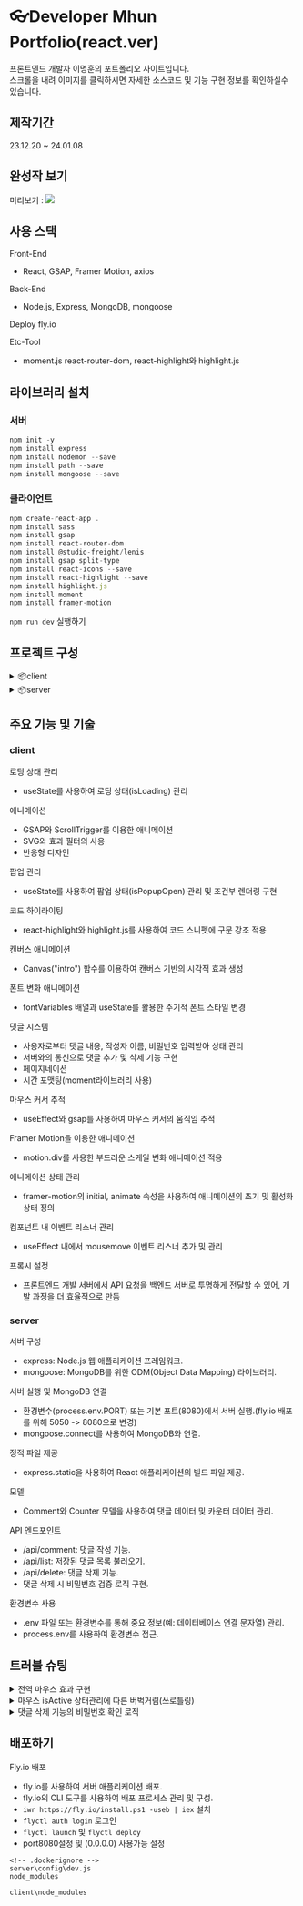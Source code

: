 # 👓Developer Mhun Portfolio(react.ver)

프론트엔드 개발자 이명훈의 포트폴리오 사이트입니다.  
스크롤을 내려 이미지를 클릭하시면 자세한 소스코드 및 기능 구현 정보를 확인하실수 있습니다.

## 제작기간

23.12.20 ~ 24.01.08

## 완성작 보기

미리보기 :
<img src="https://github.com/audgns722/react_portfolio2023/blob/main/reactportfolio.png?raw=true" />

## 사용 스택

Front-End

- React, GSAP, Framer Motion, axios

Back-End

- Node.js, Express, MongoDB, mongoose

Deploy
fly.io

Etc-Tool

- moment.js react-router-dom, react-highlight와 highlight.js

## 라이브러리 설치

### 서버

```javascript
npm init -y
npm install express
npm install nodemon --save
npm install path --save
npm install mongoose --save
```

### 클라이언트

```javascript
npm create-react-app .
npm install sass
npm install gsap
npm install react-router-dom
npm install @studio-freight/lenis
npm install gsap split-type
npm install react-icons --save
npm install react-highlight --save
npm install highlight.js
npm install moment
npm install framer-motion
```

`npm run dev` 실행하기

## 프로젝트 구성

<details>
<summary>📦client</summary>

```
┣ 📂public
┃ ┣ 📜favicon.svg
┃ ┗ 📜index.html
┣ 📂src
┃ ┣ 📂assets
┃ ┃ ┣ 📂css
┃ ┃ ┃ ┣ 📂popup
┃ ┃ ┃ ┣ 📂section
┃ ┃ ┃ ┣ 📂setting
┃ ┃ ┃ ┗ 📜style.css
┃ ┃ ┣ 📂fonts
┃ ┃ ┗ 📂img
┃ ┣ 📂components
┃ ┃ ┣ 📂layout
┃ ┃ ┣ 📂popup
┃ ┃ ┣ 📂sections
┃ ┃ ┗ 📂utils
┃ ┣ 📂pages
┃ ┣ 📂utils
┃ ┣ 📜App.js
┃ ┣ 📜index.js
┃ ┗ 📜setupProxy.js
┣ 📜.gitignore
┣ 📜package-lock.json
┗ 📜package.json
```

</details>

<details>
<summary>📦server</summary>

```
📦App
┣ 📂server
┃ ┣ 📂config
┃ ┃ ┣ 📜dev.js
┃ ┃ ┣ 📜key.js
┃ ┃ ┗ 📜production.js
┃ ┣ 📂model
┃ ┃ ┣ 📜Comment.js
┃ ┃ ┗ 📜Counter.js
┃ ┗ 📜.gitignore
┣ 📜.dockerignore
┣ 📜Dockerfile
┣ 📜fly.toml
┣ 📜index.js
┣ 📜package-lock.json
┣ 📜package.json
┗ 📜Procfile
```

</details>

## 주요 기능 및 기술

### client

로딩 상태 관리

- useState를 사용하여 로딩 상태(isLoading) 관리

애니메이션

- GSAP와 ScrollTrigger를 이용한 애니메이션
- SVG와 효과 필터의 사용
- 반응형 디자인

팝업 관리

- useState를 사용하여 팝업 상태(isPopupOpen) 관리 및 조건부 렌더링 구현

코드 하이라이팅

- react-highlight와 highlight.js를 사용하여 코드 스니펫에 구문 강조 적용

캔버스 애니메이션

- Canvas("intro") 함수를 이용하여 캔버스 기반의 시각적 효과 생성

폰트 변화 애니메이션

- fontVariables 배열과 useState를 활용한 주기적 폰트 스타일 변경

댓글 시스템

- 사용자로부터 댓글 내용, 작성자 이름, 비밀번호 입력받아 상태 관리
- 서버와의 통신으로 댓글 추가 및 삭제 기능 구현
- 페이지네이션
- 시간 포맷팅(moment라이브러리 사용)

마우스 커서 추적

- useEffect와 gsap를 사용하여 마우스 커서의 움직임 추적

Framer Motion을 이용한 애니메이션

- motion.div를 사용한 부드러운 스케일 변화 애니메이션 적용

애니메이션 상태 관리

- framer-motion의 initial, animate 속성을 사용하여 애니메이션의 초기 및 활성화 상태 정의

컴포넌트 내 이벤트 리스너 관리

- useEffect 내에서 mousemove 이벤트 리스너 추가 및 관리

프록시 설정

- 프론트엔드 개발 서버에서 API 요청을 백엔드 서버로 투명하게 전달할 수 있어, 개발 과정을 더 효율적으로 만듬

### server

서버 구성

- express: Node.js 웹 애플리케이션 프레임워크.
- mongoose: MongoDB를 위한 ODM(Object Data Mapping) 라이브러리.

서버 실행 및 MongoDB 연결

- 환경변수(process.env.PORT) 또는 기본 포트(8080)에서 서버 실행.(fly.io 배포를 위해 5050 -> 8080으로 변경)
- mongoose.connect를 사용하여 MongoDB와 연결.

정적 파일 제공

- express.static을 사용하여 React 애플리케이션의 빌드 파일 제공.

모델

- Comment와 Counter 모델을 사용하여 댓글 데이터 및 카운터 데이터 관리.

API 엔드포인트

- /api/comment: 댓글 작성 기능.
- /api/list: 저장된 댓글 목록 불러오기.
- /api/delete: 댓글 삭제 기능.
- 댓글 삭제 시 비밀번호 검증 로직 구현.

환경변수 사용

- .env 파일 또는 환경변수를 통해 중요 정보(예: 데이터베이스 연결 문자열) 관리.
- process.env를 사용하여 환경변수 접근.

## 트러블 슈팅

<details>
<summary>전역 마우스 효과 구현</summary>

```
목표: 여러 섹션(Section2, Section3, Section4, Section5, Section6, Section7)에 걸쳐 하나의 마우스 효과(Mouse 컴포넌트)를 전역적으로 사용하려는 시도.

문제: 전역적으로 사용되는 Mouse 컴포넌트에서 해당 영역의 전체 높이값을 정확하게 계산하는 데 실패. Mouse 컴포넌트가 각 섹션의 특정 요소에 대한 상대적 위치를 파악하는 데 필요한 중요한 정보임.

시도: Mouse 컴포넌트를 각 섹션 컴포넌트 내부에 개별적으로 배치하여 효과를 구현.

문제점: 이 방법은 페이지의 여러 부분에서 중복된 마우스 효과를 생성하고, 각각의 Mouse 컴포넌트가 독립적으로 작동하여 전역적인 효과를 제공하지 못함.

구현: Mouse 컴포넌트를 Home 컴포넌트에 한 번만 구현하고, isActive 상태를 통해 전역적으로 효과를 관리.

도전과제: imgRef를 사용하여 각 섹션의 특정 요소에 대한 마우스 효과를 관리하는 것은 복잡도가 높으며, 전역적인 마우스 효과와 개별 섹션의 상호작용을 적절히 조율하는 것이 중요함.

학습 포인트
컴포넌트 재사용: 하나의 Mouse 컴포넌트를 여러 섹션에 걸쳐 재사용하는 방식으로 전역적인 UI 효과를 관리.

DOM 요소 크기 및 위치의 중요성: DOM 요소의 크기 및 위치 정보를 정확히 계산하는 것의 중요성 인식. 이는 전역적인 UI 효과 구현에 핵심적인 역할을 함.

추후 개선 방향: 더 나은 전역 UI 효과 구현을 위해, 요소의 크기 및 위치를 보다 정확하게 계산하는 방법을 모색하고, 해당 데이터를 효과적으로 활용하는 방법 탐구.
```

</details>

<details>
<summary>마우스 isActive 상태관리에 따른 버벅거림(쓰로틀링)</summary>

```

```

</details>

<details>
<summary>댓글 삭제 기능의 비밀번호 확인 로직</summary>

문제 상황

- 목표: 사용자가 입력한 비밀번호를 확인하여, 해당 비밀번호가 맞을 경우에만 댓글을 삭제하는 기능 구현.
- 문제: 댓글 삭제 시 비밀번호 확인 로직 구현에 어려움 발생.

초기 접근 방법 및 문제점

- 처음 시도: 사용자로부터 입력받은 비밀번호를 deletePasswords 상태에 저장하고, 댓글 삭제 시 해당 비밀번호를 검증하는 로직 구현.
- 문제점: 사용자가 여러 댓글에 대해 삭제를 시도할 때, 각 댓글에 대한 비밀번호를 개별적으로 관리하는 데 어려움이 있었음. 비밀번호 검증 로직의 정확성 및 보안성 문제.

해결 방법:

- deletePasswords 상태를 객체로 관리하여, 각 댓글 번호(commentNum)별로 비밀번호를 저장.
- 삭제 요청 시, 사용자에게 입력받은 비밀번호와 서버에 저장된 비밀번호를 비교하는 로직을 서버 측에서 구현.

```javascript
const DeleteHandler = (commentNum, password) => {
  if (window.confirm("정말로 삭제하기겠습니까?")) {
    let body = {
      commentNum: commentNum,
      password: password,
    };
    axios
      .post("/api/delete", body)
      .then((response) => {
        if (response.data.success) {
          alert("댓글이 삭제되었습니다.");
          setCommentList(
            commentList.filter((comment) => comment.commentNum !== commentNum)
          );
        } else {
          alert("비밀번호가 일치하지 않습니다.");
        }
      })
      .catch((err) => {
        console.log(err);
        alert("댓글 삭제에 실패했습니다.");
      });
  }
};
```

학습 포인트 및 개선 방향

- 상태 관리의 중요성: 각 댓글별로 비밀번호를 관리하는 방식의 중요성 인식. 이를 통해 사용자 경험을 개선하고 보안을 강화.
- 서버 측 로직의 중요성: 클라이언트-서버 간의 상호작용에서 서버 측 로직이 중요한 역할을 하는 것을 이해. 비밀번호 검증과 같은 보안 관련 로직은 서버 측에서 처리.
- 사용자 경험 개선: 오류 메시지와 사용자 안내를 통해 더 나은 사용자 경험 제공.
</details>

## 배포하기

Fly.io 배포

- fly.io를 사용하여 서버 애플리케이션 배포.
- fly.io의 CLI 도구를 사용하여 배포 프로세스 관리 및 구성.
- `iwr https://fly.io/install.ps1 -useb | iex` 설치
- `flyctl auth login` 로그인
- `flyctl launch` 및 `flyctl deploy`
- port8080설정 및 (0.0.0.0) 사용가능 설정

```
<!-- .dockerignore -->
server\config\dev.js
node_modules

client\node_modules
```
